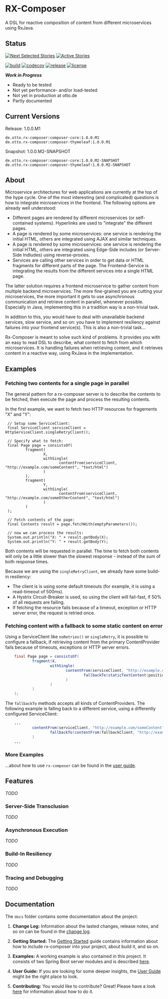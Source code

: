 # RX-Composer

A DSL for reactive composition of content from different microservices using RxJava.

## Status

[![Next Selected Stories](https://badge.waffle.io/otto-de/rx-composer.svg?label=Ready&title=Next)](http://waffle.io/otto-de/rx-composer)
[![Active Stories](https://badge.waffle.io/otto-de/rx-composer.svg?label=In%20Progress&title=Doing)](http://waffle.io/otto-de/rx-composer)

[![build](https://travis-ci.org/otto-de/rx-composer.svg?branch=master)](https://travis-ci.org/otto-de/rx-composer?branch=master)
[![codecov](https://codecov.io/gh/otto-de/rx-composer/branch/master/graph/badge.svg)](https://codecov.io/gh/otto-de/rx-composer)
[![release](https://maven-badges.herokuapp.com/maven-central/de.otto.rx-composer/composer-core/badge.svg)](https://maven-badges.herokuapp.com/maven-central/de.otto.rx-composer/composer-core)
[![license](https://img.shields.io/github/license/otto-de/rx-composer.svg)](./LICENSE)

_**Work in Progress**_

* Ready to be tested
* Not yet performance- and/or load-tested
* Not yet in production at otto.de
* Partly documented

## Current Versions

Release: 1.0.0.M1
```
de.otto.rx-composer:composer-core:1.0.0.M1
de.otto.rx-composer:composer-thymeleaf:1.0.0.M1
```

Snapshot: 1.0.0.M2-SNAPSHOT
```
de.otto.rx-composer:composer-core:1.0.0.M2-SNAPSHOT
de.otto.rx-composer:composer-thymeleaf:1.0.0.M2-SNAPSHOT
```

## About

Microservice architectures for web applications are currently at the top of the hype cycle. One of the most
interesting (and complicated) questions is how to integrate microservices in the frontend. The following options
are already well understood:

* Different pages are rendered by different microservices (or self-contained systems). Hyperlinks are used to
"integrate" the different pages.
* A page is rendered by some microservices: one service is rendering the initial HTML, others are integrated
using AJAX and similar techniques.
* A page is rendered by some microservices: one service is rendering the initial HTML, others are integrated
using Edge-Side includes (or Server-Side Indludes) using reverse-proxies.
* Services are calling other services in order to get data or HTML fragments for different parts of the page.
The Frontend-Service is integrating the results from the different services into a single HTML page.

The latter solution requires a frontend microservice to gather content from multiple backend microservices.
The more fine-grained you are cutting your microservices, the more important it gets to use asynchronous
communication and retrieve content in parallel, whenever possible. Especially in Java, implementing this in
a tradition way is a non-trivial task.

In addition to this, you would have to deal with unavailable backend services, slow service, and so on: you have
to implement resiliency against failures into your frontend service(s). This is also a non-trivial task...

Rx-Composer is meant to solve such kind of problems. It provides you with an easy to read DSL to describe, what
content to fetch from which microservices. It is handling failures when retrieving content, and it retrieves
content in a reactive way, using RxJava in the implementation.

## Examples

### Fetching two contents for a single page in parallel

The general pattern for a rx-composer server is to describe the contents to be fetched, then execute the page and
process the resulting contents.

In the first example, we want to fetch two HTTP resources for fragements "X" and "Y":

     // Setup some ServiceClient:
     final ServiceClient serviceClient = HttpServiceClient.singleRetryClient();

     // Specify what to fetch:
     final Page page = consistsOf(
             fragment(
                     X,
                     withSingle(
                            contentFrom(serviceClient, "http://example.com/someContent", "text/html")
                     )
             ),
             fragment(
                     Y,
                     withSingle(
                            contentFrom(serviceClient, "http://example.com/someOtherContent", "text/html")
                     )
             )
     );

     // Fetch contents of the page:
     final Contents result = page.fetchWith(emptyParameters());

     // now we can process the results:
     System.out.println("X: " + result.getBody(X);
     System.out.println("Y: " + result.getBody(Y);

Both contents will be requested in parallel. The time to fetch both contents will only be a little slower than the
slowest response - instead of the sum of both response times.

Because we are using the `singleRetryClient`, we already have some build-in resiliency:
* The client is is using some default timeouts (for example, it is using a read-timeout of 500ms).
* A Hystrix Circuit-Breaker is used, so using the client will fail-fast, if 50% of all requests are failing.
* If fetching the resource fails because of a timeout, exception or HTTP server error, the request is
retried once.

### Fetching content with a fallback to some static content on error

 Using a ServiceClient like `noRetries()` or `singleRetry`, it is possible to configure a fallback, if retrieving
 content from the primary ContentProvider fails because of timeouts, exceptions or HTTP server errors.

 ```java
     final Page page = consistsOf(
             fragment(X,
                     withSingle(
                            contentFrom(serviceClient, "http://example.com/someContent", TEXT_PLAIN,
                                    fallbackTo(staticTextContent(position, "<p>Some Fallback Content</p>"))
                            )
                     )
             )
     );

 ```

 The `fallbackTo` methods accepts all kinds of ContentProviders. The following example is falling back to a different
 service, using a differently configured ServiceClient:

 ```java
     ...
             contentFrom(serviceClient, "http://example.com/someContent", TEXT_PLAIN,
                     fallbackTo(contentFrom(fallbackClient, "http://example.com/someFallbackContent", TEXT_PLAIN))
             )
     ...

 ```

### More Examples

...about how to use `rx-composer` can be found in the [user guide](./doc/USERGUIDE.md).

## Features

_TODO_

### Server-Side Transclusion

_TODO_

### Asynchronous Execution

_TODO_

### Build-In Resiliency

_TODO_

### Tracing and Debugging

_TODO_

## Documentation

The `docs` folder contains some documentation about the project:

1. **Change Log:** Information about the lasted changes, release notes, and so on can be found in the
[change log](CHANGELOG.md).

2. **Getting Started:** The [Getting Started](./doc/GETTINGSTARTED.md) guide contains information about how to include
rx-composer into your project, about build it, and so on.

3. **Examples:** A working example is also contained in this project. It consists of two Spring Boot server modules and
is described [here](./doc/EXAMPLES.md).

4. **User Guide:** If you are looking for some deeper insights, the [User Guide](./doc/USERGUIDE.md) might be the
right place to look.

5. **Contributing:** You would like to contribute? Great! Please have a look [here](./doc/CONTRIBUTING.md) for
information about how to do it.

